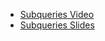  - [Subqueries Video](https://youtu.be/YCqQyWf_k5g)
 - [Subqueries Slides](https://github.com/danielvivacqua/SQLTutorial/blob/master/Resources/Subqueries.pdf)
